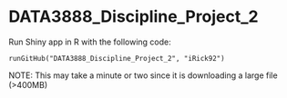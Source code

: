 # DATA3888_Discipline_Project_2

Run Shiny app in R with the following code:

```
runGitHub("DATA3888_Discipline_Project_2", "iRick92")
```

NOTE: This may take a minute or two since it is downloading a large file (>400MB)

